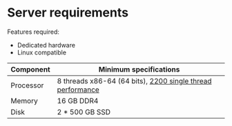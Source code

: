 # Server requirements

Features required:

- Dedicated hardware
- Linux compatible

| Component | Minimum specifications                                                                                       |
| --------- | ------------------------------------------------------------------------------------------------------------ |
| Processor | 8 threads x86-64 (64 bits), [2200 single thread performance](https://www.cpubenchmark.net/singleThread.html) |
| Memory    | 16 GB DDR4                                                                                                   |
| Disk      | 2 \* 500 GB SSD                                                                                              |
